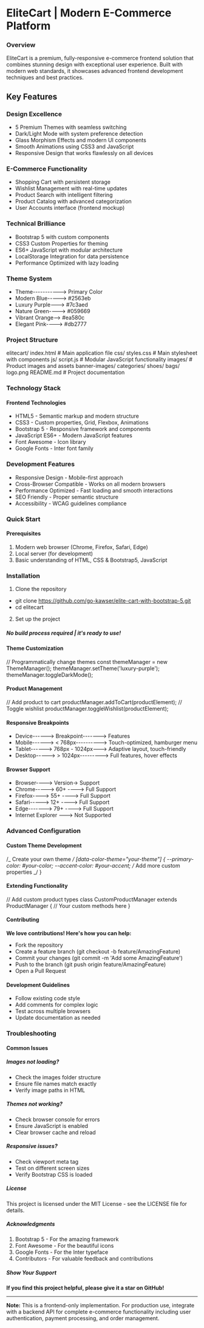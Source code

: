 # EliteCart | Modern E-Commerce Platform

### Overview

EliteCart is a premium, fully-responsive e-commerce frontend solution that combines stunning design with exceptional user experience. Built with modern web standards, it showcases advanced frontend development techniques and best practices.

## Key Features

### Design Excellence

- 5 Premium Themes with seamless switching
- Dark/Light Mode with system preference detection
- Glass Morphism Effects and modern UI components
- Smooth Animations using CSS3 and JavaScript
- Responsive Design that works flawlessly on all devices

### E-Commerce Functionality

- Shopping Cart with persistent storage
- Wishlist Management with real-time updates
- Product Search with intelligent filtering
- Product Catalog with advanced categorization
- User Accounts interface (frontend mockup)

### Technical Brilliance

- Bootstrap 5 with custom components
- CSS3 Custom Properties for theming
- ES6+ JavaScript with modular architecture
- LocalStorage Integration for data persistence
- Performance Optimized with lazy loading

### Theme System

- Theme-----------> Primary Color
- Modern Blue-----> #2563eb
- Luxury Purple---> #7c3aed
- Nature Green----> #059669
- Vibrant Orange--> #ea580c
- Elegant Pink----> #db2777

### Project Structure

elitecart/
index.html # Main application file
css/
styles.css # Main stylesheet with components
js/
script.js # Modular JavaScript functionality
images/ # Product images and assets
banner-images/
categories/
shoes/
bags/
logo.png
README.md # Project documentation

### Technology Stack

#### Frontend Technologies

- HTML5 - Semantic markup and modern structure
- CSS3 - Custom properties, Grid, Flexbox, Animations
- Bootstrap 5 - Responsive framework and components
- JavaScript ES6+ - Modern JavaScript features
- Font Awesome - Icon library
- Google Fonts - Inter font family

### Development Features

- Responsive Design - Mobile-first approach
- Cross-Browser Compatible - Works on all modern browsers
- Performance Optimized - Fast loading and smooth interactions
- SEO Friendly - Proper semantic structure
- Accessibility - WCAG guidelines compliance

### Quick Start

#### Prerequisites

1. Modern web browser (Chrome, Firefox, Safari, Edge)
2. Local server (for development)
3. Basic understanding of HTML, CSS & Bootstrap5, JavaScript

### Installation

1. Clone the repository

- git clone https://github.com/go-kawser/elite-cart-with-bootstrap-5.git
- cd elitecart

2. Set up the project

##### No build process required | it's ready to use!

#### Theme Customization

// Programmatically change themes
const themeManager = new ThemeManager();
themeManager.setTheme('luxury-purple');
themeManager.toggleDarkMode();

#### Product Management

// Add product to cart
productManager.addToCart(productElement);
// Toggle wishlist
productManager.toggleWishlist(productElement);

#### Responsive Breakpoints

- Device------> Breakpoint-------> Features
- Mobile------> < 768px----------> Touch-optimized, hamburger menu
- Tablet------> 768px - 1024px---> Adaptive layout, touch-friendly
- Desktop-----> > 1024px---------> Full features, hover effects

#### Browser Support

- Browser----> Version-> Support
- Chrome-----> 60+ ----> Full Support
- Firefox----> 55+ ----> Full Support
- Safari-----> 12+ ----> Full Support
- Edge-------> 79+ ----> Full Support
- Internet Explorer ---> Not Supported

### Advanced Configuration

#### Custom Theme Development

/_ Create your own theme _/
[data-color-theme="your-theme"] {
--primary-color: #your-color;
--accent-color: #your-accent;
/_ Add more custom properties _/
}

#### Extending Functionality

// Add custom product types
class CustomProductManager extends ProductManager {
// Your custom methods here
}

#### Contributing

**We love contributions! Here's how you can help:**

- Fork the repository
- Create a feature branch (git checkout -b feature/AmazingFeature)
- Commit your changes (git commit -m 'Add some AmazingFeature')
- Push to the branch (git push origin feature/AmazingFeature)
- Open a Pull Request

#### Development Guidelines

- Follow existing code style
- Add comments for complex logic
- Test across multiple browsers
- Update documentation as needed

### Troubleshooting

#### Common Issues

##### Images not loading?

- Check the images folder structure
- Ensure file names match exactly
- Verify image paths in HTML

##### Themes not working?

- Check browser console for errors
- Ensure JavaScript is enabled
- Clear browser cache and reload

##### Responsive issues?

- Check viewport meta tag
- Test on different screen sizes
- Verify Bootstrap CSS is loaded

##### License

This project is licensed under the MIT License - see the LICENSE file for details.

##### Acknowledgments

1. Bootstrap 5 - For the amazing framework
2. Font Awesome - For the beautiful icons
3. Google Fonts - For the Inter typeface
4. Contributors - For valuable feedback and contributions

##### Show Your Support

**If you find this project helpful, please give it a star on GitHub!**

---

**Note:** This is a frontend-only implementation. For production use, integrate with a backend API for complete e-commerce functionality including user authentication, payment processing, and order management.
